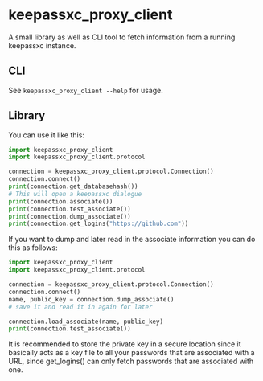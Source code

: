 # keepassxc_proxy_client

A small library as well as CLI tool to fetch information from a running keepassxc instance.

## CLI

See `keepassxc_proxy_client --help` for usage.

## Library

You can use it like this:
```python
import keepassxc_proxy_client
import keepassxc_proxy_client.protocol

connection = keepassxc_proxy_client.protocol.Connection()
connection.connect()
print(connection.get_databasehash())
# This will open a keepassxc dialogue
print(connection.associate())
print(connection.test_associate())
print(connection.dump_associate())
print(connection.get_logins("https://github.com"))
```

If you want to dump and later read in the associate information you can do this
as follows:

```python
import keepassxc_proxy_client
import keepassxc_proxy_client.protocol

connection = keepassxc_proxy_client.protocol.Connection()
connection.connect()
name, public_key = connection.dump_associate()
# save it and read it in again for later

connection.load_associate(name, public_key)
print(connection.test_associate())
```

It is recommended to store the private key in a secure location since it basically acts
as a key file to all your passwords that are associated with a URL, since get_logins() can only fetch
passwords that are associated with one.
